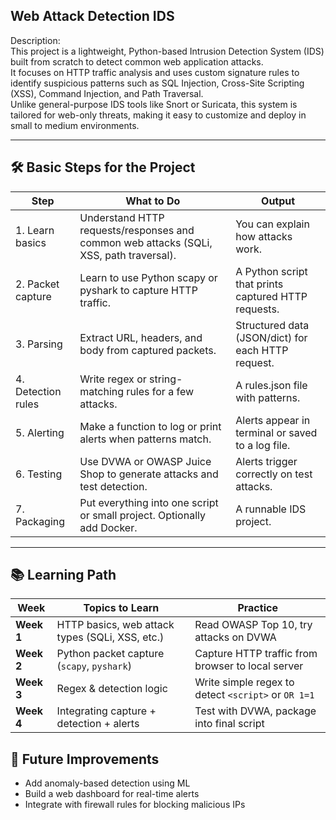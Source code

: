 ## Web Attack Detection IDS

Description:  
This project is a lightweight, Python-based Intrusion Detection System (IDS) built from scratch to detect common web application attacks.  
It focuses on HTTP traffic analysis and uses custom signature rules to identify suspicious patterns such as SQL Injection, Cross-Site Scripting (XSS), Command Injection, and Path Traversal.  
Unlike general-purpose IDS tools like Snort or Suricata, this system is tailored for web-only threats, making it easy to customize and deploy in small to medium environments.

---

## 🛠 Basic Steps for the Project

| Step | What to Do | Output |
|------|------------|--------|
| 1. Learn basics | Understand HTTP requests/responses and common web attacks (SQLi, XSS, path traversal). | You can explain how attacks work. |
| 2. Packet capture | Learn to use Python scapy or pyshark to capture HTTP traffic. | A Python script that prints captured HTTP requests. |
| 3. Parsing | Extract URL, headers, and body from captured packets. | Structured data (JSON/dict) for each HTTP request. |
| 4. Detection rules | Write regex or string-matching rules for a few attacks. | A rules.json file with patterns. |
| 5. Alerting | Make a function to log or print alerts when patterns match. | Alerts appear in terminal or saved to a log file. |
| 6. Testing | Use DVWA or OWASP Juice Shop to generate attacks and test detection. | Alerts trigger correctly on test attacks. |
| 7. Packaging | Put everything into one script or small project. Optionally add Docker. | A runnable IDS project. |

---

## 📚 Learning Path
| Week | Topics to Learn | Practice |
|------|-----------------|----------|
| **Week 1** | HTTP basics, web attack types (SQLi, XSS, etc.) | Read OWASP Top 10, try attacks on DVWA |
| **Week 2** | Python packet capture (`scapy`, `pyshark`) | Capture HTTP traffic from browser to local server |
| **Week 3** | Regex & detection logic | Write simple regex to detect `<script>` or `OR 1=1` |
| **Week 4** | Integrating capture + detection + alerts | Test with DVWA, package into final script 


## 📌 Future Improvements
- Add anomaly-based detection using ML
- Build a web dashboard for real-time alerts
- Integrate with firewall rules for blocking malicious IPs


